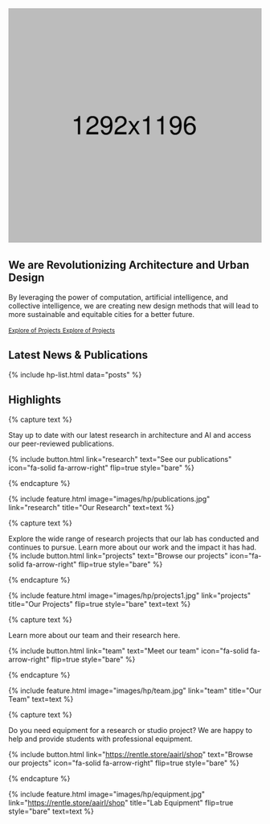 ---
---

<section class="banner_section banner_style_3">
  <div class="container">
    <div class="row align-items-center justify-content-lg-between">
      <div class="order-lg-last col col-lg-6">
        <div class="banner_image_3">
          <img src="/images/banner/banner_img_5.jpg" alt="Group Study">
        </div>
      </div>
      <div class="col col-lg-5">
        <div class="banner_content">
          <h1 class="banner_title">
            We are Revolutionizing Architecture and Urban Design
          </h1>
          <p>
            By leveraging the power of computation, artificial intelligence, and collective intelligence, we are creating new design methods that will lead to more sustainable and equitable cities for a better future.
          </p>
          <a class="btn btn_default" href="about.html">
            <span>
              <small>Explore of Projects</small>
              <small>Explore of Projects</small>
            </span>
            <i class="far fa-long-arrow-right ms-1"></i>
          </a>
        </div>
      </div>
    </div>
  </div>
</section>


<section class="blog_section section_space_lg">
  <div class="container">
    <div class="section_heading text-center">
      <h2 class="heading_text mb-0">
        Latest News & 
        <span class="heading_focus_text">Publications</span>
      </h2>
    </div>
    <div class="row justify-content-center">

{% include hp-list.html data="posts" %}
    </div>
  </div>
</section>


## Highlights

{% capture text %}

Stay up to date with our latest research in architecture and AI and access our peer-reviewed publications.

{%
  include button.html
  link="research"
  text="See our publications"
  icon="fa-solid fa-arrow-right"
  flip=true
  style="bare"
%}

{% endcapture %}

{%
  include feature.html
  image="images/hp/publications.jpg"
  link="research"
  title="Our Research"
  text=text
%}

{% capture text %}

Explore the wide range of research projects that our lab has conducted and continues to pursue. Learn more about our work and the impact it has had.
{%
  include button.html
  link="projects"
  text="Browse our projects"
  icon="fa-solid fa-arrow-right"
  flip=true
  style="bare"
%}

{% endcapture %}

{%
  include feature.html
  image="images/hp/projects1.jpg"
  link="projects"
  title="Our Projects"
  flip=true
  style="bare"
  text=text
%}

{% capture text %}

Learn more about our team and their research here.

{%
  include button.html
  link="team"
  text="Meet our team"
  icon="fa-solid fa-arrow-right"
  flip=true
  style="bare"
%}

{% endcapture %}

{%
  include feature.html
  image="images/hp/team.jpg"
  link="team"
  title="Our Team"
  text=text
%}

{% capture text %}

Do you need equipment for a research or studio project? We are happy to help and provide students with professional equipment.

{%
  include button.html
  link="https://rentle.store/aairl/shop"
  text="Browse our projects"
  icon="fa-solid fa-arrow-right"
  flip=true
  style="bare"
%}

{% endcapture %}

{%
  include feature.html
  image="images/hp/equipment.jpg"
  link="https://rentle.store/aairl/shop"
  title="Lab Equipment"
  flip=true
  style="bare"
  text=text
%}

